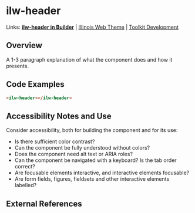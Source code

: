 # ilw-header

Links: **[ilw-header in Builder](https://builder3.toolkit.illinois.edu/component/ilw-header/index.html)** | 
[Illinois Web Theme](https://webtheme.illinois.edu/) | 
[Toolkit Development](https://github.com/web-illinois/toolkit-management)

## Overview

A 1-3 paragraph explanation of what the component does and how it presents.

## Code Examples

```html
<ilw-header></ilw-header>
```

## Accessibility Notes and Use

Consider accessibility, both for building the component and for its use:

- Is there sufficient color contrast?
- Can the component be fully understood without colors?
- Does the component need alt text or ARIA roles?
- Can the component be navigated with a keyboard? Is the tab order correct?
- Are focusable elements interactive, and interactive elements focusable?
- Are form fields, figures, fieldsets and other interactive elements labelled?

## External References
